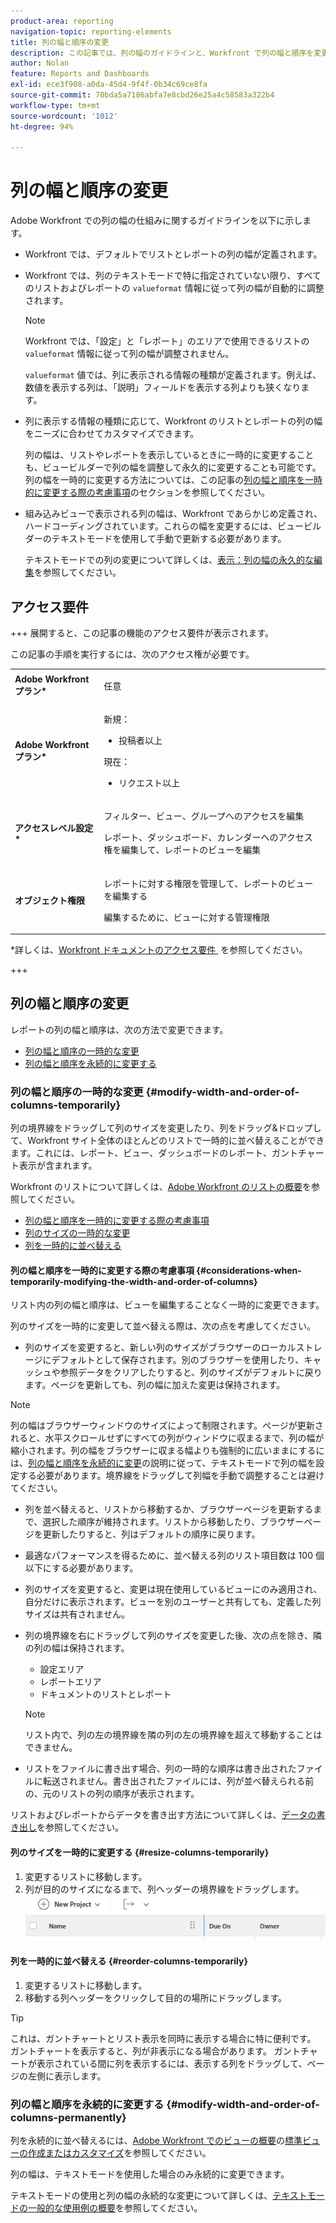 ```yaml
---
product-area: reporting
navigation-topic: reporting-elements
title: 列の幅と順序の変更
description: この記事では、列の幅のガイドラインと、Workfront で列の幅と順序を変更する方法について説明します。
author: Nolan
feature: Reports and Dashboards
exl-id: ece3f908-a0da-45d4-9f4f-0b34c69ce8fa
source-git-commit: 70bda5a7186abfa7e8cbd26e25a4c58583a322b4
workflow-type: tm+mt
source-wordcount: '1012'
ht-degree: 94%

---
```


# 列の幅と順序の変更

<!-- Audited: 11/2024 -->

Adobe Workfront での列の幅の仕組みに関するガイドラインを以下に示します。

* Workfront では、デフォルトでリストとレポートの列の幅が定義されます。
* Workfront では、列のテキストモードで特に指定されていない限り、すべてのリストおよびレポートの `valueformat` 情報に従って列の幅が自動的に調整されます。

  >[!NOTE]
  >
  >Workfront では、「設定」と「レポート」のエリアで使用できるリストの `valueformat` 情報に従って列の幅が調整されません。

  `valueformat` 値では、列に表示される情報の種類が定義されます。例えば、数値を表示する列は、「説明」フィールドを表示する列よりも狭くなります。

* 列に表示する情報の種類に応じて、Workfront のリストとレポートの列の幅をニーズに合わせてカスタマイズできます。

  列の幅は、リストやレポートを表示しているときに一時的に変更することも、ビュービルダーで列の幅を調整して永久的に変更することも可能です。列の幅を一時的に変更する方法については、この記事の[列の幅と順序を一時的に変更する際の考慮事項](#considerations-when-temporarily-modifying-the-width-and-order-of-columns)のセクションを参照してください。

* 組み込みビューで表示される列の幅は、Workfront であらかじめ定義され、ハードコーディングされています。これらの幅を変更するには、ビュービルダーのテキストモードを使用して手動で更新する必要があります。

  テキストモードでの列の変更について詳しくは、[表示：列の幅の永久的な編集](../../../reports-and-dashboards/reports/custom-view-filter-grouping-samples/view-edit-column-width-permanently.md)を参照してください。

## アクセス要件

+++ 展開すると、この記事の機能のアクセス要件が表示されます。

この記事の手順を実行するには、次のアクセス権が必要です。

<table style="table-layout:auto"> 
 <col> 
 <col> 
 <tbody> 
  <tr> 
   <td role="rowheader"><strong>Adobe Workfront プラン*</strong></td> 
   <td> <p>任意</p> </td> 
  </tr> 
  <tr> 
   <td role="rowheader"><strong>Adobe Workfront プラン*</strong></td> 
   <td> 
      <p>新規：</p>
         <ul>
         <li><p>投稿者以上</p></li>
         </ul>
      <p>現在：</p>
         <ul>
         <li><p>リクエスト以上</p></li>
         </ul>
   </td>
  </tr> 
  <tr> 
   <td role="rowheader"><strong>アクセスレベル設定*</strong></td> 
   <td> <p>フィルター、ビュー、グループへのアクセスを編集</p> <p>レポート、ダッシュボード、カレンダーへのアクセス権を編集して、レポートのビューを編集</p></td> 
  </tr> 
  <tr> 
   <td role="rowheader"><strong>オブジェクト権限</strong></td> 
   <td> <p>レポートに対する権限を管理して、レポートのビューを編集する</p> <p>編集するために、ビューに対する管理権限</p></td> 
  </tr> 
 </tbody> 
</table>

*詳しくは、[Workfront ドキュメントのアクセス要件 &#x200B;](/help/quicksilver/administration-and-setup/add-users/access-levels-and-object-permissions/access-level-requirements-in-documentation.md) を参照してください。

+++

## 列の幅と順序の変更

レポートの列の幅と順序は、次の方法で変更できます。

* [列の幅と順序の一時的な変更](#modify-width-and-order-of-columns-temporarily)
* [列の幅と順序を永続的に変更する](#modify-width-and-order-of-columns-permanently)

### 列の幅と順序の一時的な変更 {#modify-width-and-order-of-columns-temporarily}

列の境界線をドラッグして列のサイズを変更したり、列をドラッグ&amp;ドロップして、Workfront サイト全体のほとんどのリストで一時的に並べ替えることができます。これには、レポート、ビュー、ダッシュボードのレポート、ガントチャート表示が含まれます。

Workfront のリストについて詳しくは、[Adobe Workfront のリストの概要](../../../workfront-basics/navigate-workfront/use-lists/view-items-in-a-list.md)を参照してください。

* [列の幅と順序を一時的に変更する際の考慮事項](#considerations-when-temporarily-modifying-the-width-and-order-of-columns)
* [列のサイズの一時的な変更](#resize-columns-temporarily)
* [列を一時的に並べ替える](#reorder-columns-temporarily)

#### 列の幅と順序を一時的に変更する際の考慮事項 {#considerations-when-temporarily-modifying-the-width-and-order-of-columns}

リスト内の列の幅と順序は、ビューを編集することなく一時的に変更できます。

列のサイズを一時的に変更して並べ替える際は、次の点を考慮してください。

* 列のサイズを変更すると、新しい列のサイズがブラウザーのローカルストレージにデフォルトとして保存されます。別のブラウザーを使用したり、キャッシュや参照データをクリアしたりすると、列のサイズがデフォルトに戻ります。ページを更新しても、列の幅に加えた変更は保持されます。

>[!NOTE]
> 
>列の幅はブラウザーウィンドウのサイズによって制限されます。ページが更新されると、水平スクロールせずにすべての列がウィンドウに収まるまで、列の幅が縮小されます。列の幅をブラウザーに収まる幅よりも強制的に広いままにするには、[列の幅と順序を永続的に変更](#modify-width-and-order-of-columns-permanently)の説明に従って、テキストモードで列の幅を設定する必要があります。境界線をドラッグして列幅を手動で調整することは避けてください。
>

* 列を並べ替えると、リストから移動するか、ブラウザーページを更新するまで、選択した順序が維持されます。リストから移動したり、ブラウザーページを更新したりすると、列はデフォルトの順序に戻ります。
* 最適なパフォーマンスを得るために、並べ替える列のリスト項目数は 100 個以下にする必要があります。
* 列のサイズを変更すると、変更は現在使用しているビューにのみ適用され、自分だけに表示されます。ビューを別のユーザーと共有しても、定義した列サイズは共有されません。
* 列の境界線を右にドラッグして列のサイズを変更した後、次の点を除き、隣の列の幅は保持されます。

   * 設定エリア
   * レポートエリア
   * ドキュメントのリストとレポート

  >[!NOTE]
  >
  >リスト内で、列の左の境界線を隣の列の左の境界線を超えて移動することはできません。

* リストをファイルに書き出す場合、列の一時的な順序は書き出されたファイルに転送されません。書き出されたファイルには、列が並べ替えられる前の、元のリストの列の順序が表示されます。

リストおよびレポートからデータを書き出す方法について詳しくは、[データの書き出し](../../../reports-and-dashboards/reports/creating-and-managing-reports/export-data.md)を参照してください。

#### 列のサイズを一時的に変更する {#resize-columns-temporarily}

1. 変更するリストに移動します。
1. 列が目的のサイズになるまで、列ヘッダーの境界線をドラッグします。\
   ![&#x200B; 列のサイズ変更 &#x200B;](assets/column-resize-350x124.png)

#### 列を一時的に並べ替える {#reorder-columns-temporarily}

1. 変更するリストに移動します。
1. 移動する列ヘッダーをクリックして目的の場所にドラッグします。

>[!TIP]
>
>これは、ガントチャートとリスト表示を同時に表示する場合に特に便利です。 ガントチャートを表示すると、列が非表示になる場合があります。 ガントチャートが表示されている間に列を表示するには、表示する列をドラッグして、ページの左側に表示します。

### 列の幅と順序を永続的に変更する {#modify-width-and-order-of-columns-permanently}

列を永続的に並べ替えるには、[Adobe Workfront でのビューの概要](../../../reports-and-dashboards/reports/reporting-elements/views-overview.md)の[標準ビューの作成またはカスタマイズ](../../../reports-and-dashboards/reports/reporting-elements/views-overview.md#customizing-a-standard-view)を参照してください。

列の幅は、テキストモードを使用した場合のみ永続的に変更できます。

テキストモードの使用と列の幅の永続的な変更について詳しくは、[テキストモードの一般的な使用例の概要](../../../reports-and-dashboards/reports/text-mode/understand-common-uses-text-mode.md)を参照してください。

